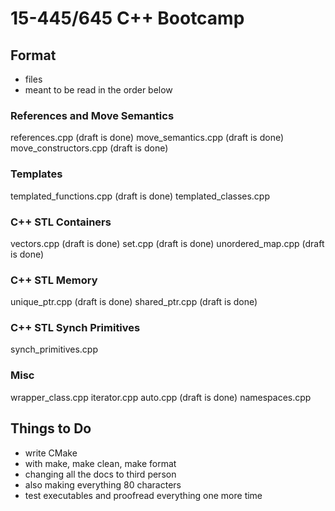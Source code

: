 # 15-445/645 C++ Bootcamp

## Format
- files
- meant to be read in the order below

### References and Move Semantics
references.cpp (draft is done)
move_semantics.cpp (draft is done)
move_constructors.cpp (draft is done)

### Templates
templated_functions.cpp (draft is done)
templated_classes.cpp

### C++ STL Containers
vectors.cpp (draft is done)
set.cpp (draft is done)
unordered_map.cpp (draft is done)

### C++ STL Memory
unique_ptr.cpp (draft is done)
shared_ptr.cpp (draft is done)

### C++ STL Synch Primitives
synch_primitives.cpp

### Misc
wrapper_class.cpp
iterator.cpp
auto.cpp (draft is done)
namespaces.cpp

## Things to Do
- write CMake
- with make, make clean, make format
- changing all the docs to third person
- also making everything 80 characters
- test executables and proofread everything one more time
